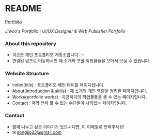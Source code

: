 # README
[Portfolio](https://sinbhs.github.io/portfolio)

*Jiwoo's Portfolio : UI/UX Designer & Web Publisher Portfolio*

### About this repository
- 이곳은 개인 포트폴리오 저장소입니다. &#10024;
- 연결된 링크로 이동하시면 제 소개와 포폴 작업물들을 모아서 보실 수 있습니다.

### Website Structure
- Index(title) : 포트폴리오 메인 타이틀 페이지입니다.
- About(introduction & skills) : 제 소개와 개인 역량을 정리한 페이지입니다.
- Works(portfolio works) : 지금까지의 작업물들을 볼 수 있는 페이지입니다.
- Contact : 저와 연락 할 수 있는 수단들이 나와있는 페이지입니다.

### Contact
- 함께 나누고 싶은 이야기가 있으시다면, 이 이메일로 연락주세요!
- &#9993; songjig23@gmail.com
